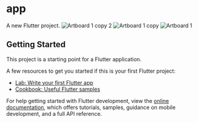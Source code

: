 # app
A new Flutter project.
![Artboard 1 copy 2](https://github.com/user-attachments/assets/1cdc7e68-cbfe-466e-a342-3de1353870f3)
![Artboard 1 copy](https://github.com/user-attachments/assets/86e7a200-d04f-49a6-83f0-f7743e6f2533)
![Artboard 1](https://github.com/user-attachments/assets/aa135944-a13d-4a8f-a104-9244625ab7a6)


## Getting Started

This project is a starting point for a Flutter application.

A few resources to get you started if this is your first Flutter project:

- [Lab: Write your first Flutter app](https://docs.flutter.dev/get-started/codelab)
- [Cookbook: Useful Flutter samples](https://docs.flutter.dev/cookbook)

For help getting started with Flutter development, view the
[online documentation](https://docs.flutter.dev/), which offers tutorials,
samples, guidance on mobile development, and a full API reference.
